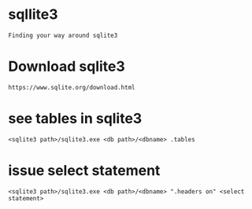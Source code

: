 # sqllite3

    Finding your way around sqlite3
    
# Download sqlite3

    https://www.sqlite.org/download.html
    
# see tables in sqlite3

    <sqlite3 path>/sqlite3.exe <db path>/<dbname> .tables
    
# issue select statement

    <sqlite3 path>/sqlite3.exe <db path>/<dbname> ".headers on" <select statement>